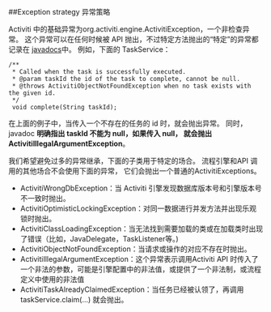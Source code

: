 ##Exception strategy 异常策略

Activiti 中的基础异常为org.activiti.engine.ActivitiException，一个非检查异常。 这个异常可以在任何时候被 API 抛出，不过特定方法抛出的“特定”的异常都记录在 [javadocs](http://www.activiti.org/javadocs/index.html)中。 例如，下面的 TaskService：

	/**
	 * Called when the task is successfully executed.
	 * @param taskId the id of the task to complete, cannot be null.
	 * @throws ActivitiObjectNotFoundException when no task exists with the given id.
	 */
	 void complete(String taskId);
    
在上面的例子中，当传入一个不存在的任务的 id 时，就会抛出异常。 同时，javadoc **明确指出 taskId 不能为 null，如果传入 null， 就会抛出 ActivitiIllegalArgumentException**。

我们希望避免过多的异常继承，下面的子类用于特定的场合。 流程引擎和API 调用的其他场合不会使用下面的异常， 它们会抛出一个普通的ActivitiExceptions。

* ActivitiWrongDbException：当 Activiti 引擎发现数据库版本号和引擎版本号不一致时抛出。
* ActivitiOptimisticLockingException：对同一数据进行并发方法并出现乐观锁时抛出。
* ActivitiClassLoadingException：当无法找到需要加载的类或在加载类时出现了错误（比如，JavaDelegate，TaskListener等。)
*  ActivitiObjectNotFoundException：当请求或操作的对应不存在时抛出。
*  ActivitiIllegalArgumentException：这个异常表示调用Activiti API 时传入了一个非法的参数，可能是引擎配置中的非法值，或提供了一个非法制，或流程定义中使用的非法值
*  ActivitiTaskAlreadyClaimedException：当任务已经被认领了，再调用 taskService.claim(...) 就会抛出。